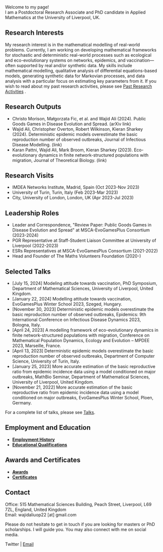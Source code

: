 Welcome to my page!  
I am a Postdoctoral Research Associate and PhD candidate in Applied Mathematics at the University of Liverpool, UK.

## Research Interests

My research interest is in the mathematical modelling of real-world problems. Currently, I am working on developing mathematical frameworks for stochastic and deterministic real-world processes such as ecological and eco-evolutionary systems on networks, epidemics, and vaccination—often supported by real and/or synthetic data. My skills include mathematical modelling, qualitative analysis of differential equations-based models, generating synthetic data for Markovian processes, and data analysis with a particular focus on estimating key parameters from it. If you wish to read about my past research activities, please see [Past Research Activities](past_research_activities.md) .

## Research Outputs

- Christo Morison, Małgorzata Fic, et al. and Wajid Ali (2024). Public Goods Games in Disease Evolution and Spread. (arXiv link)
- Wajid Ali, Christopher Overton, Robert Wilkinson, Kieran Sharkey (2024). Deterministic epidemic models overestimate the basic reproduction number of observed outbreaks, Journal of Infectious Disease Modelling. (link)
- Karan Pattni, Wajid Ali, Mark Broom, Kieran Sharkey (2023). Eco-evolutionary dynamics in finite network-structured populations with migration, Journal of Theoretical Biology. (link)

## Research Visits

- IMDEA Networks Institute, Madrid, Spain (Oct 2023-Nov 2023)
- University of Turin, Turin, Italy (Feb 2023-Mar 2023)
- City, University of London, London, UK (Apr 2023-Jul 2023)

## Leadership Roles

- Leader and Correspondence, "Review Paper: Public Goods Games in Disease Evolution and Spread" at MSCA-EvoGamesPlus Consortium (2023-2024)
- PGR Representative at Staff-Student Liaison Committee at University of Liverpool (2022-2023)
- ESRs Representatives at MSCA-EvoGamesPlus Consortium (2021-2022)
- Head and Founder of The Maths Volunteers Foundation (2020-)

## Selected Talks

- [July 15, 2024] Modeling attitude towards vaccination, PhD Symposium, Department of Mathematical Sciences, University of Liverpool, United Kingdom.
- [January 22, 2024] Modelling attitude towards vaccination, EvoGamesPlus Winter School 2023, Szeged, Hungary.
- [November 30, 2023] Deterministic epidemic models overestimate the basic reproduction number of observed outbreaks, Epidemics: 9th International Conference on Infectious Disease Dynamics 2023, Bologna, Italy.
- [April 24, 2023] A modelling framework of eco-evolutionary dynamics in finite network-structured populations with migration, Conference on Mathematical Population Dynamics, Ecology and Evolution – MPDEE 2023, Marseille, France.
- [April 13, 2023] Deterministic epidemic models overestimate the basic reproduction number of observed outbreaks, Department of Computer Science, University of Turin, Italy.
- [January 25, 2023] More accurate estimation of the basic reproductive ratio from epidemic incidence data using a model conditioned on major outbreaks, MathBio Seminar, Department of Mathematical Sciences, University of Liverpool, United Kingdom.
- [November 21, 2022] More accurate estimation of the basic reproductive ratio from epidemic incidence data using a model conditioned on major outbreaks, EvoGamesPlus Winter School, Ploen, Germany.

For a complete list of talks, please see [Talks](talks.md).

## Employment and Education

- **[Employment History](employment_education.md)**
- **[Educational Qualifications](employment_education.md)**

## Awards and Certificates

- **[Awards](awards_certificates.md)**
- **[Certificates](awards_certificates.md)**

## Contact

Office: 515 Mathematical Sciences Building, Peach Street, Liverpool, L69 7ZL, England, United Kingdom  
Email: wajidaliuop22 [at] gmail.com  

Please do not hesitate to get in touch if you are looking for masters or PhD scholarships. I will guide you. You may also connect with me on social media.

Twitter | [Email](mailto:wajidaliuop22@gmail.com)
